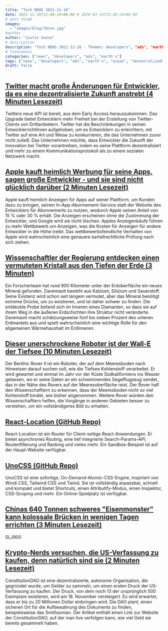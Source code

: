 ```yaml
---
title: "Tech NEWS 2021-11-16"
date: 2021-11-16T12:40:24+06:00 # 2020-03-14T15:40:24+06:00
# post thumb
images:
  - "images/blog/tbcon.jpg"
#author
author: "Justin Guese"
# description
description: "Tech NEWS 2021-11-16 - Themen: developers", "ads", "earth's"
# Taxonomies
categories: ["news", "developers", "ads", "earth's"]
tags: ["news", "developers", "ads", "earth's", "ocean", "decentralized", "twitter"]
draft: false
---
```


## [Twitter macht große Änderungen für Entwickler, da es eine dezentralisierte Zukunft anstrebt (4 Minuten Lesezeit)](https://www.theverge.com/2021/11/15/22779149/twitter-api-version-2-official-decentralized/1/0100017d286ef0ad-89c45c34-c317-4223-a008-130ebbccbfa0-000000/GYKdT6CNf83Lc_ZiTtpSnK14tH3JGtwtgaOQWg3PoIY=223)

 Twitters neue API ist bereit, aus dem Early Access herauszukommen. Das Upgrade bietet Entwicklern mehr Freiheit bei der Erstellung von Twitter-Clients von Drittanbietern. Twitter hat die Beschränkungen in seinen Entwicklerrichtlinien aufgehoben, um es Entwicklern zu erleichtern, mit Twitter auf eine Art und Weise zu konkurrieren, die das Unternehmen zuvor nicht zuließ. Das Unternehmen möchte, dass Entwickler die Zukunft der Innovation bei Twitter vorantreiben, indem es seine Plattform dezentralisiert und mehr zu einem Kommunikationsprotokoll als zu einem sozialen Netzwerk macht.

## [Apple kauft heimlich Werbung für seine Apps, sagen große Entwickler - und sie sind nicht glücklich darüber (2 Minuten Lesezeit)](https://9to5mac.com/2021/11/15/apple-secretly-buying-ads-apps/)

 Apple kauft heimlich Anzeigen für Apps auf seiner Plattform, um Kunden dazu zu bringen, seinen In-App-Abonnement-Service statt der Website des Entwicklers für Abonnements zu nutzen, wodurch Apple seinen Anteil von 15 % oder 30 % erhält. Die Anzeigen erscheinen ohne die Zustimmung der Entwickler, und Google wird sie nicht löschen. Apples Anzeigenkäufe führen zu mehr Wettbewerb um Anzeigen, was die Kosten für Anzeigen für andere Entwickler in die Höhe treibt. Das wettbewerbsfeindliche Verhalten von Apple wird wahrscheinlich eine genauere kartellrechtliche Prüfung nach sich ziehen.

## [Wissenschaftler der Regierung entdecken einen vermuteten Kristall aus den Tiefen der Erde (3 Minuten)](https://www.vice.com/en/article/qjbp9p/government-scientists-recover-hypothesized-crystal-from-deep-within-earth)

 Ein Forscherteam hat rund 900 Kilometer unter der Erdoberfläche ein neues Mineral gefunden. Davemaoit besteht aus Kalzium, Silizium und Sauerstoff. Seine Existenz wird schon seit langem vermutet, aber das Mineral benötigt extreme Drücke, um zu existieren, und ist daher schwer zu finden. Die entdeckte Probe befand sich im Inneren eines Diamanten, so dass sie auf ihrem Weg in die äußeren Erdschichten ihre Struktur nicht veränderte. Davemaoit macht schätzungsweise fünf bis sieben Prozent des unteren Erdmantels aus und spielt wahrscheinlich eine wichtige Rolle für den allgemeinen Wärmehaushalt im Erdinneren.

## [Dieser unerschrockene Roboter ist der Wall-E der Tiefsee (10 Minuten Lesezeit)](https://arstechnica.com/science/2021/11/this-intrepid-robot-is-the-wall-e-of-the-deep-sea/)

 Der Benthic Rover II ist ein Roboter, der auf dem Meeresboden nach Hinweisen darauf suchen soll, wie die Tiefsee Kohlenstoff verarbeitet. Er wird gewartet und einmal im Jahr vor der Küste Südkaliforniens ins Wasser gelassen, wo er seine Daten an ein schwimmendes Segelflugzeug sendet, das in der Nähe des Rovers auf der Meeresoberfläche reist. Der Rover half den Wissenschaftlern zu erkennen, dass der Meeresboden nicht so viel Kohlenstoff bindet, wie bisher angenommen. Weitere Rover würden den Wissenschaftlern helfen, die Vorgänge in anderen Gebieten besser zu verstehen, um ein vollständigeres Bild zu erhalten.

## [React-Location (GitHub Repo)](https://github.com/tannerlinsley/react-location)

 React-Location ist ein Router für Client-seitige React-Anwendungen. Er bietet asynchrones Routing, eine tief integrierte Search-Params-API, Routenfilterung und Ranking und vieles mehr. Ein Sandbox-Beispiel ist auf der Haupt-Website verfügbar.

## [UnoCSS (GitHub Repo)](https://github.com/antfu/unocss)

 UnoCSS ist eine sofortige, On-Demand-Atomic-CSS-Engine, inspiriert von Windi CSS, Tailwind CSS und Twind. Sie ist vollständig anpassbar, schnell und kompakt und bietet Shortcuts, einen Attributify-Modus, einen Inspektor, CSS-Scoping und mehr. Ein Online-Spielplatz ist verfügbar.

## [Chinas 640 Tonnen schweres "Eisenmonster" kann kolossale Brücken in wenigen Tagen errichten (3 Minuten Lesezeit)](https://interestingengineering.com/chinas-640-ton-iron-monster-can-erect-colossal-bridges-in-a-few-days)

 SLJ900

## [Krypto-Nerds versuchen, die US-Verfassung zu kaufen, denn natürlich sind sie (2 Minuten Lesezeit)](https://www.fastcompany.com/90697176/crypto-nerds-are-trying-to-buy-the-u-s-constitution-because-of-course-they-are)

 ConstitutionDAO ist eine dezentralisierte, autonome Organisation, die gegründet wurde, um Gelder zu sammeln, um einen ersten Druck der US-Verfassung zu kaufen. Der Druck, von dem noch 13 der ursprünglich 500 Exemplare existieren, wird am 18. November versteigert. Es wird erwartet, dass er bis zu 20 Millionen Dollar einbringen wird. Die DAO plant, einen sicheren Ort für die Aufbewahrung des Dokuments zu finden, beispielsweise das Smithsonian. Der Artikel enthält einen Link zur Website der ConstitutionDAO, auf der man live verfolgen kann, wie viel Geld sie bereits gesammelt haben.

